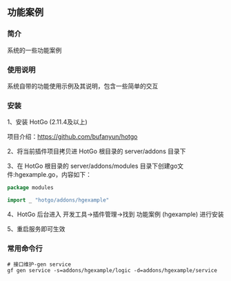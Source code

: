 ## 功能案例

### 简介

系统的一些功能案例


### 使用说明

系统自带的功能使用示例及其说明，包含一些简单的交互


### 安装

1、安装 HotGo (2.11.4及以上)

项目介绍：https://github.com/bufanyun/hotgo

2、将当前插件项目拷贝进 HotGo 根目录的 server/addons 目录下

3、在 HotGo 根目录的 server/addons/modules 目录下创建go文件:hgexample.go，内容如下：
```go
package modules

import _ "hotgo/addons/hgexample"
```

4、HotGo 后台进入 开发工具->插件管理->找到 功能案例 (hgexample) 进行安装

5、重启服务即可生效


### 常用命令行

```shell
# 接口维护-gen service
gf gen service -s=addons/hgexample/logic -d=addons/hgexample/service

```
